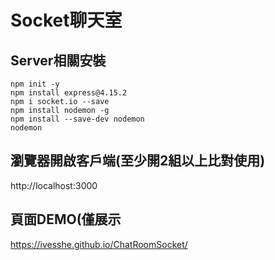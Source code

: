 # Socket聊天室

  ## Server相關安裝
  ```
  npm init -y
  npm install express@4.15.2
  npm i socket.io --save
  npm install nodemon -g  
  npm install --save-dev nodemon 
  nodemon
  ```

  ## 瀏覽器開啟客戶端(至少開2組以上比對使用)
  http://localhost:3000

  ## 頁面DEMO(僅展示
  https://ivesshe.github.io/ChatRoomSocket/
